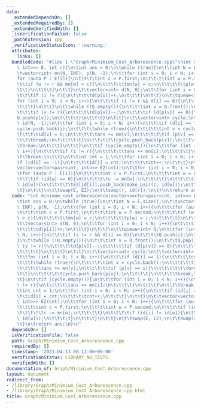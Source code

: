 ```yaml
---
data:
  _extendedDependsOn: []
  _extendedRequiredBy: []
  _extendedVerifiedWith: []
  _isVerificationFailed: false
  _pathExtension: cpp
  _verificationStatusIcon: ':warning:'
  attributes:
    links: []
  bundledCode: "#line 1 \"Graph/Minimium_Cost_Arborescence.cpp\"\nint minimum_cost_arborescence(vector<vector<pair<int,\
    \ int>>> E, int r){\n\tint ans = 0;\n\twhile (true){\n\t\tint N = E.size();\n\t\
    \tvector<int> mn(N, INF), p(N, -1);\n\t\tfor (int i = 0; i < N; i++){\n\t\t\t\
    for (auto P : E[i]){\n\t\t\t\tint c = P.first;\n\t\t\t\tint w = P.second;\n\t\t\
    \t\tif (w != r && mn[w] > c){\n\t\t\t\t\tmn[w] = c;\n\t\t\t\t\tp[w] = i;\n\t\t\
    \t\t}\n\t\t\t}\n\t\t}\n\t\tvector<int> d(N, 0);\n\t\tfor (int i = 0; i < N; i++){\n\
    \t\t\tif (i != r){\n\t\t\t\td[p[i]]++;\n\t\t\t}\n\t\t}\n\t\tqueue<int> Q;\n\t\t\
    for (int i = 0; i < N; i++){\n\t\t\tif (i != r && d[i] == 0){\n\t\t\t\tQ.push(i);\n\
    \t\t\t}\n\t\t}\n\t\twhile (!Q.empty()){\n\t\t\tint v = Q.front();\n\t\t\tQ.pop();\n\
    \t\t\tif (v != r){\n\t\t\t\td[p[v]]--;\n\t\t\t\tif (d[p[v]] == 0){\n\t\t\t\t\t\
    Q.push(p[v]);\n\t\t\t\t}\n\t\t\t}\n\t\t}\n\t\tvector<int> cycle;\n\t\tvector<int>\
    \ id(N, -1);\n\t\tfor (int i = 0; i < N; i++){\n\t\t\tif (d[i] == 1){\n\t\t\t\t\
    cycle.push_back(i);\n\t\t\t\twhile (true){\n\t\t\t\t\tint v = cycle.back();\n\t\
    \t\t\t\tid[v] = 0;\n\t\t\t\t\tans += mn[v];\n\t\t\t\t\tif (p[v] == i){\n\t\t\t\
    \t\t\tbreak;\n\t\t\t\t\t}\n\t\t\t\t\tcycle.push_back(p[v]);\n\t\t\t\t}\n\t\t\t\
    \tbreak;\n\t\t\t}\n\t\t}\n\t\tif (cycle.empty()){\n\t\t\tfor (int i = 0; i < N;\
    \ i++){\n\t\t\t\tif (i != r){\n\t\t\t\t\tans += mn[i];\n\t\t\t\t}\n\t\t\t}\n\t\
    \t\tbreak;\n\t\t}\n\t\tint cnt = 1;\n\t\tfor (int i = 0; i < N; i++){\n\t\t\t\
    if (id[i] == -1){\n\t\t\t\tid[i] = cnt;\n\t\t\t\tcnt++;\n\t\t\t}\n\t\t}\n\t\t\
    vector<vector<pair<int, int>>> E2(cnt);\n\t\tfor (int i = 0; i < N; i++){\n\t\t\
    \tfor (auto P : E[i]){\n\t\t\t\tint c = P.first;\n\t\t\t\tint w = P.second;\n\t\
    \t\t\tif (id[w] == 0){\n\t\t\t\t\tc -= mn[w];\n\t\t\t\t}\n\t\t\t\tif (id[i] !=\
    \ id[w]){\n\t\t\t\t\tE2[id[i]].push_back(make_pair(c, id[w]));\n\t\t\t\t}\n\t\t\
    \t}\n\t\t}\n\t\tswap(E, E2);\n\t\tswap(r, id[r]);\n\t}\n\treturn ans;\n}\n"
  code: "int minimum_cost_arborescence(vector<vector<pair<int, int>>> E, int r){\n\
    \tint ans = 0;\n\twhile (true){\n\t\tint N = E.size();\n\t\tvector<int> mn(N,\
    \ INF), p(N, -1);\n\t\tfor (int i = 0; i < N; i++){\n\t\t\tfor (auto P : E[i]){\n\
    \t\t\t\tint c = P.first;\n\t\t\t\tint w = P.second;\n\t\t\t\tif (w != r && mn[w]\
    \ > c){\n\t\t\t\t\tmn[w] = c;\n\t\t\t\t\tp[w] = i;\n\t\t\t\t}\n\t\t\t}\n\t\t}\n\
    \t\tvector<int> d(N, 0);\n\t\tfor (int i = 0; i < N; i++){\n\t\t\tif (i != r){\n\
    \t\t\t\td[p[i]]++;\n\t\t\t}\n\t\t}\n\t\tqueue<int> Q;\n\t\tfor (int i = 0; i <\
    \ N; i++){\n\t\t\tif (i != r && d[i] == 0){\n\t\t\t\tQ.push(i);\n\t\t\t}\n\t\t\
    }\n\t\twhile (!Q.empty()){\n\t\t\tint v = Q.front();\n\t\t\tQ.pop();\n\t\t\tif\
    \ (v != r){\n\t\t\t\td[p[v]]--;\n\t\t\t\tif (d[p[v]] == 0){\n\t\t\t\t\tQ.push(p[v]);\n\
    \t\t\t\t}\n\t\t\t}\n\t\t}\n\t\tvector<int> cycle;\n\t\tvector<int> id(N, -1);\n\
    \t\tfor (int i = 0; i < N; i++){\n\t\t\tif (d[i] == 1){\n\t\t\t\tcycle.push_back(i);\n\
    \t\t\t\twhile (true){\n\t\t\t\t\tint v = cycle.back();\n\t\t\t\t\tid[v] = 0;\n\
    \t\t\t\t\tans += mn[v];\n\t\t\t\t\tif (p[v] == i){\n\t\t\t\t\t\tbreak;\n\t\t\t\
    \t\t}\n\t\t\t\t\tcycle.push_back(p[v]);\n\t\t\t\t}\n\t\t\t\tbreak;\n\t\t\t}\n\t\
    \t}\n\t\tif (cycle.empty()){\n\t\t\tfor (int i = 0; i < N; i++){\n\t\t\t\tif (i\
    \ != r){\n\t\t\t\t\tans += mn[i];\n\t\t\t\t}\n\t\t\t}\n\t\t\tbreak;\n\t\t}\n\t\
    \tint cnt = 1;\n\t\tfor (int i = 0; i < N; i++){\n\t\t\tif (id[i] == -1){\n\t\t\
    \t\tid[i] = cnt;\n\t\t\t\tcnt++;\n\t\t\t}\n\t\t}\n\t\tvector<vector<pair<int,\
    \ int>>> E2(cnt);\n\t\tfor (int i = 0; i < N; i++){\n\t\t\tfor (auto P : E[i]){\n\
    \t\t\t\tint c = P.first;\n\t\t\t\tint w = P.second;\n\t\t\t\tif (id[w] == 0){\n\
    \t\t\t\t\tc -= mn[w];\n\t\t\t\t}\n\t\t\t\tif (id[i] != id[w]){\n\t\t\t\t\tE2[id[i]].push_back(make_pair(c,\
    \ id[w]));\n\t\t\t\t}\n\t\t\t}\n\t\t}\n\t\tswap(E, E2);\n\t\tswap(r, id[r]);\n\
    \t}\n\treturn ans;\n}\n"
  dependsOn: []
  isVerificationFile: false
  path: Graph/Minimium_Cost_Arborescence.cpp
  requiredBy: []
  timestamp: '2021-04-13 08:12:06+09:00'
  verificationStatus: LIBRARY_NO_TESTS
  verifiedWith: []
documentation_of: Graph/Minimium_Cost_Arborescence.cpp
layout: document
redirect_from:
- /library/Graph/Minimium_Cost_Arborescence.cpp
- /library/Graph/Minimium_Cost_Arborescence.cpp.html
title: Graph/Minimium_Cost_Arborescence.cpp
---
```

